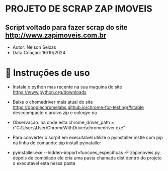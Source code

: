 # PROJETO DE SCRAP ZAP IMOVEIS
## Script voltado para fazer scrap do site http://www.zapimoveis.com.br
- Autor: Nelson Seixas
- Data Criação: 16/10/2024

# :hammer: Instruções de uso

- Instale o python mas recente na sua maquina do site https://www.python.org/downloads

- Baixe o chomedriver mais atual do site https://googlechromelabs.github.io/chrome-for-testing/#stable desccompacte o aruivo zip e coloqye na 

- Observaçao: na onde esta chrome_driver_path = r"C:\Users\User\ChromeWithDriver\chromedriver.exe" 




- Para converter o scrpit em executalvel utilize o pyinstaller  instle com pip na linha de comando: pip install pyinataller 
- pyinstaller.exe --hidden-import=funcoes_especificas -F zapimoveis.py  depois de compilado ele cria uma pasta chamada dist dentro do projeto o executavel esta nessa pasta







 

